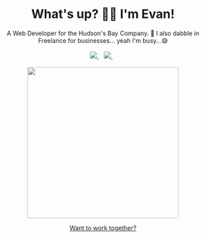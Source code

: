 <h1 align="center">
  What's up? 👋🏻 I'm Evan!
</h1>

<div align="center">
  A Web Developer for the Hudson's Bay Company. 🍁
  I also dabble in Freelance for businesses... yeah I'm busy...😅
</div>

<br>

<div align="center">
  <a href="https://www.linkedin.com/in/evan-marshall-dev/">
    <img src="https://img.shields.io/badge/linkedin-%230077B5.svg?&style=for-the-badge&logo=linkedin&logoColor=white" />
  </a>&nbsp;&nbsp;

  <a href="#">
    <img src="#" />
  </a>&nbsp;&nbsp;
</div>

<br>

<div align="center">
  <a href="#"><img src="https://github-readme-stats.vercel.app/api?username=evanmarshall-dev&show_icons=true&count_private=true&theme=dark" width="350"></a>

  <br>

  [Want to work together?](https://www.evanmarshall.dev)
</div>
